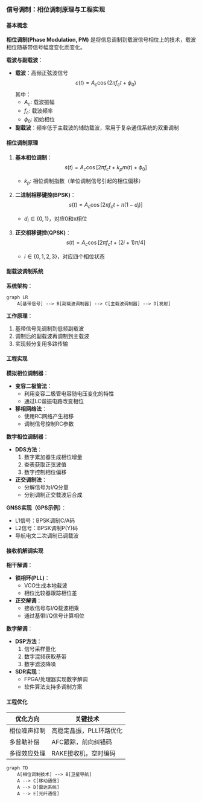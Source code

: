 ### 信号调制：相位调制原理与工程实现

#### 基本概念
**相位调制(Phase Modulation, PM)** 是将信息调制到载波信号相位上的技术，载波相位随基带信号幅度变化而变化。

**载波与副载波**：
- **载波**：高频正弦波信号
  $$c(t) = A_c \cos(2\pi f_c t + \phi_0)$$
  其中：
  - $A_c$: 载波振幅
  - $f_c$: 载波频率
  - $\phi_0$: 初始相位
- **副载波**：频率低于主载波的辅助载波，常用于复杂通信系统的双重调制

#### 相位调制原理
1. **基本相位调制**：
   $$s(t) = A_c \cos[2\pi f_c t + k_p m(t) + \phi_0]$$
   - $k_p$: 相位调制指数（单位调制信号引起的相位偏移）

2. **二进制相移键控(BPSK)**：
   $$s(t) = A_c \cos[2\pi f_c t + \pi(1-d_i)]$$
   - $d_i \in \{0,1\}$，对应0和π相位

3. **正交相移键控(QPSK)**：
   $$s(t) = A_c \cos[2\pi f_c t + (2i+1)\pi/4]$$
   - $i \in \{0,1,2,3\}$，对应四个相位状态

#### 副载波调制系统
**系统架构**：
```mermaid
graph LR
    A[基带信号] --> B[副载波调制器] --> C[主载波调制器] --> D[发射]
```

**工作原理**：
1. 基带信号先调制到低频副载波
2. 调制后的副载波再调制到主载波
3. 实现频分复用多路传输

#### 工程实现
**模拟相位调制器**：
- **变容二极管法**：
  - 利用变容二极管电容随电压变化的特性
  - 通过LC谐振电路改变相位
- **移相网络法**：
  - 使用RC网络产生相移
  - 调制信号控制RC参数

**数字相位调制器**：
- **DDS方法**：
  1. 数字累加器生成相位增量
  2. 查表获取正弦波值
  3. 数字控制相位偏移
- **正交调制法**：
  - 分解信号为I/Q分量
  - 分别调制正交载波后合成

**GNSS实现（GPS示例）**：
- L1信号：BPSK调制C/A码
- L2信号：BPSK调制P(Y)码
- 导航电文二次调制已调载波

#### 接收机解调实现
**相干解调**：
- **锁相环(PLL)**：
  - VCO生成本地载波
  - 相位比较器跟踪相位差
- **正交解调**：
  - 接收信号与I/Q载波相乘
  - 通过基带I/Q信号计算相位

**数字解调**：
- **DSP方法**：
  1. 信号采样量化
  2. 数字混频获取基带
  3. 数字滤波降噪
- **SDR实现**：
  - FPGA/处理器实现数字解调
  - 软件算法支持多调制方案

#### 工程优化
| 优化方向        | 关键技术                        |
|-----------------|-------------------------------|
| 相位噪声抑制    | 高稳定晶振，PLL环路优化         |
| 多普勒补偿      | AFC跟踪，前向纠错码            |
| 多径效应处理    | RAKE接收机，空时编码           |

```mermaid
graph TD
    A[相位调制技术] --> B[卫星导航]
    A --> C[移动通信]
    A --> D[雷达系统]
    A --> E[光纤通信]
```